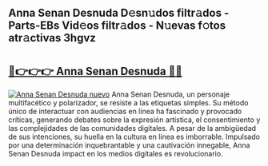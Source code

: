 ## Anna Senan Desnuda D𝚎sn𝚞dos filtr𝚊dos - Parts-EBs Vid𝚎os filtr𝚊dos - N𝚞evas f𝚘tos atr𝚊ctivas 3hgvz

# <h2><a href="http://mb6kbn9.tromn.icu/?c=Anna+Senan+Desnuda">🔗👉👉👉 Anna Senan Desnuda 🔗🔗</a></h2>

[![Anna Senan Desnuda nuevo](https://i.imgur.com/pEAQMta.gif)](http://mb6kbn9.tromn.icu/?c=Anna+Senan+Desnuda)
Anna Senan Desnuda, un personaje multifacético y polarizador, se resiste a las etiquetas simples. Su método único de interactuar con audiencias en línea ha fascinado y provocado críticas, generando debates sobre la expresión artística, el consentimiento y las complejidades de las comunidades digitales. A pesar de la ambigüedad de sus intenciones, su huella en la cultura en línea es imborrable. Impulsado por una determinación inquebrantable y una cautivación innegable, Anna Senan Desnuda impact en los medios digitales es revolucionario.
